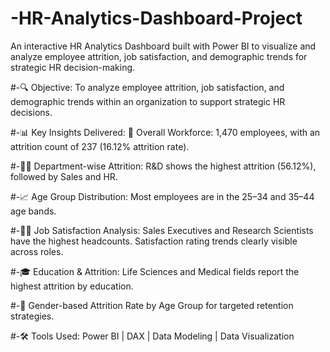 # -HR-Analytics-Dashboard-Project
An interactive HR Analytics Dashboard built with Power BI to visualize and analyze employee attrition, job satisfaction, and demographic trends for strategic HR decision-making.

#-🔍 Objective:
To analyze employee attrition, job satisfaction, and demographic trends within an organization to support strategic HR decisions.

#-📊 Key Insights Delivered:
📌 Overall Workforce: 1,470 employees, with an attrition count of 237 (16.12% attrition rate).

#-👩‍💼 Department-wise Attrition:
R&D shows the highest attrition (56.12%), followed by Sales and HR.

#-📈 Age Group Distribution:
Most employees are in the 25–34 and 35–44 age bands.

#-🧑‍🔬 Job Satisfaction Analysis:
Sales Executives and Research Scientists have the highest headcounts.
Satisfaction rating trends clearly visible across roles.

#-🎓 Education & Attrition:
Life Sciences and Medical fields report the highest attrition by education.

#-👥 Gender-based Attrition Rate by Age Group for targeted retention strategies.

#-🛠️ Tools Used:
Power BI | DAX | Data Modeling | Data Visualization
